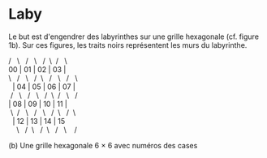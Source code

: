 # Laby

Le but est d'engendrer des labyrinthes sur une grille hexagonale (cf. figure 1b).
Sur ces figures, les traits noirs représentent les murs du labyrinthe.



 /&nbsp;&nbsp;&nbsp;\ &nbsp; / &nbsp;&nbsp;\ &nbsp; / &nbsp;\ &nbsp;/ &nbsp;&nbsp;\  
  00 | 01 | 02 | 03 |  
 \ &nbsp; / &nbsp; \ &nbsp; / &nbsp;\ &nbsp; / &nbsp;&nbsp;\ &nbsp; / &nbsp;&nbsp;\  
 &nbsp; 
 | 04 | 05 | 06 | 07 |  
&nbsp;/&nbsp;&nbsp;&nbsp;\ &nbsp; / &nbsp;&nbsp;\ &nbsp; / &nbsp;\ &nbsp;/ &nbsp;&nbsp;\  &nbsp; /  
| 08 | 09 | 10 | 11 |  
&nbsp;\ &nbsp;/ &nbsp; \ &nbsp;&nbsp;/ &nbsp; \ &nbsp; / &nbsp;\ &nbsp;&nbsp;/ &nbsp;\  
&nbsp; 
| 12 | 13 | 14 | 15  
  &nbsp;&nbsp;&nbsp; \ &nbsp;&nbsp;/ &nbsp;\ &nbsp;&nbsp;/ &nbsp;\ &nbsp;&nbsp;/ &nbsp; \ &nbsp;&nbsp; /

(b) Une grille hexagonale 6 × 6 avec numéros des cases

